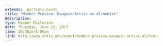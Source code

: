 ```yaml
---
extends: _partials.event
title: "Member Preview: Gauguin—Artist as Alchemist"
description: 
type: Member Exclusive
date: Thursday, June 22, 2017
time: 10:30am–8:00pm
link: http://www.artic.edu/event/member-preview-gauguin-artist-alchemist
---
```

